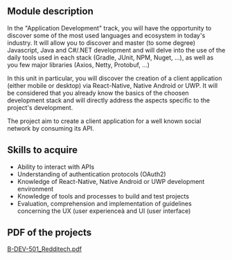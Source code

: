 ## Module description
In the "Application Development" track, you will have the opportunity to discover some of the most used languages and ecosystem in today's industry. It will allow you to discover and master (to some degree) Javascript, Java and C#/.NET development and will delve into the use of the daily tools used in each stack (Gradle, JUnit, NPM, Nuget, ...), as well as you few major libraries (Axios, Netty, Protobuf, ...)
 
In this unit in particular, you will discover the creation of a client application (either mobile or desktop) via React-Native, Native Android or UWP. It will be considered that you already know the basics of the choosen development stack and will directly address the aspects specific to the project's development. 
 
The project aim to create a client application for a well known social network by consuming its API. 

## Skills to acquire
- Ability to interact with APIs
- Understanding of authentication protocols (OAuth2)
- Knowledge of React-Native, Native Android or UWP development environment
- Knowledge of tools and processes to build and test projects
- Evaluation, comprehension and implementation of guidelines concerning the UX (user experienceà and UI (user interface)

## PDF of the projects
[B-DEV-501_Redditech.pdf](https://github.com/DumesnyJeremy/tek3_AppDev-Redditech/files/11131052/B-DEV-501_Redditech.pdf)
